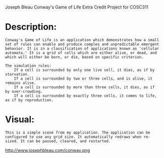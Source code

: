 Joseph Bleau
Conway's Game of Life
Extra Credit Project for COSC311

# Description:

	Conway's Game of Life is an application which demonstrates how a small set of rules can enable and produce complex and unpredictable emergent behavior. It is in a classification of applications known as 'cellular automata.' It is a grid of cells which are either alive, or dead, and which will either be born, or die, based on specific criterion. 

	The simulation rules:
		If a cell is surrounded by only one live cell, it dies, as if by starvation.
		If a cell is surrounded by two or three cells, and is alive, it remains alive.
		If a cell is surrounded by more than three cells, it dies, as if by over-crowding.
		If a cell is surrounded by exactly three cells, it comes to life, as if by reproduction.


# Visual:
	This is a simple scene from my application. The application can be configured to use any grid size. It automatically redraws when re-sized. It can be paused, cleared, and restarted.

http://www.josephbleau.com/conway.png